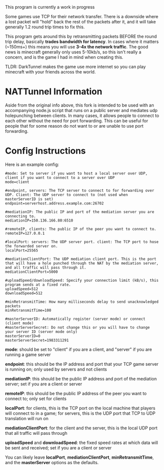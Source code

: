 This program is currently a work in progress  
  
Some games use TCP for their network transfer. There is a downside where a lost packet will "hold" back the rest of the packets after it, and it will take generally 1.2 round trip times to fix this.  
  
This program gets around this by retransmitting packets BEFORE the round trip delay, basically __trades bandwidth for latency__. In cases where it matters (~150ms+) this means you will use __3-4x the network traffic__. The good news is minecraft generally only uses 5-10kb/s, so this isn't really a concern, and is the game I had in mind when creating this.  
  
TLDR: DarkTunnel makes the game use more internet so you can play minecraft with your friends across the world.  

# NATTunnel Information

Aside from the original info above, this fork is intended to be used with an accompanying node.js script that runs on a public server and mediates udp holepunching between clients. In many cases, it allows people to connect to each other without the need for port forwarding. This can be useful for people that for some reason do not want to or are unable to use port forwarding. 

# Config Instructions

Here is an example config: 

```
#mode: Set to server if you want to host a local server over UDP, client if you want to connect to a server over UDP
mode=client

#endpoint, servers: The TCP server to connect to for forwarding over UDP. Client: The UDP server to connect to (not used when masterServerID is set)
endpoint=serverhost.address.example.com:26702

#mediationIP: The public IP and port of the mediation server you are connecting to.
mediationIP=150.136.166.80:6510

#remoteIP, clients: The public IP of the peer you want to connect to.
remoteIP=127.0.0.1

#localPort: servers: The UDP server port. client: The TCP port to hose the forwarded server on.
localPort=25565

#mediationClientPort: The UDP mediation client port. This is the port that will have a hole punched through the NAT by the mediation server, and all traffic will pass through it.
mediationClientPort=5000

#uploadSpeed/downloadSpeed: Specify your connection limit (kB/s), this program sends at a fixed rate.
uploadSpeed=512
downloadSpeed=512

#minRetransmitTime: How many milliseconds delay to send unacknowledged packets
minRetransmitTime=100

#masterServerID: Automatically register (server mode) or connect (client mode)
#masterServerSecret: Do not change this or you will have to change your server ID (server mode only)
masterServerID=0
masterServerSecret=1983311291
```

__mode__: should be set to "client" if you are a client, and "server" if you are running a game server

__endpoint__: this should be the IP address and port that your TCP game server is running on; only used by servers and not clients

__mediationIP__: this should be the public IP address and port of the mediation server; set if you are a client or server

__remoteIP__: this should be the public IP address of the peer you want to connect to; only set for clients

__localPort__: for clients, this is the TCP port on the local machine that players will connect to in a game; for servers, this is the UDP port that TCP to UDP translation will  run on

__mediationClientPort__: for the client and the server, this is the local UDP port that all traffic will pass through

__uploadSpeed__ and __downloadSpeed__: the fixed speed rates at which data will be sent and received; set if you are a client or server

You can likely leave __localPort__, __mediationClientPort__, __minRetransmitTime__, and the __masterServer__ options as the defaults.
